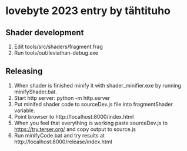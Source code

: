 # lovebyte 2023 entry by tähtituho
## Shader development
1. Edit tools/src/shaders/fragment.frag
1. Run tools/out/leviathan-debug.exe

## Releasing
1. When shader is finished minify it with shader_minifier.exe by running minifyShader.bat.
1. Start http server: python -m http.server 
1. Put minifed shader code to sourceDev.js file into fragmentShader variable.
1. Point browser to http://localhost:8000/index.html
1. When you feel that everything is working paste sourceDev.js to https://try.terser.org/ and copy output to source.js
1. Run minifyCode.bat and try results at http://localhost:8000/release/index.html
